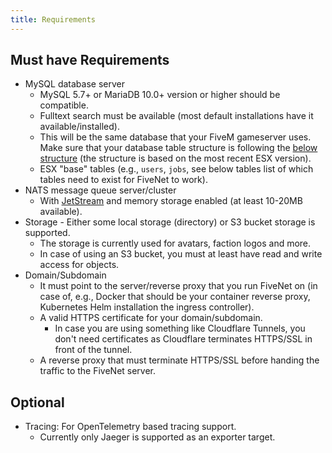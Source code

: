 ```yaml
---
title: Requirements
---
```


## Must have Requirements

- MySQL database server
    - MySQL 5.7+ or MariaDB 10.0+ version or higher should be compatible.
    - Fulltext search must be available (most default installations have it available/installed).
    - This will be the same database that your FiveM gameserver uses. Make sure that your database table structure is following the [below structure](#database) (the structure is based on the most recent ESX version).
    - ESX "base" tables (e.g., `users`, `jobs`, see below tables list of which tables need to exist for FiveNet to work).
- NATS message queue server/cluster
    - With [JetStream](https://docs.nats.io/nats-concepts/jetstream) and memory storage enabled (at least 10-20MB available).
- Storage - Either some local storage (directory) or S3 bucket storage is supported.
    - The storage is currently used for avatars, faction logos and more.
    - In case of using an S3 bucket, you must at least have read and write access for objects.
- Domain/Subdomain
    - It must point to the server/reverse proxy that you run FiveNet on (in case of, e.g., Docker that should be your container reverse proxy, Kubernetes Helm installation the ingress controller).
    - A valid HTTPS certificate for your domain/subdomain.
        - In case you are using something like Cloudflare Tunnels, you don't need certificates as Cloudflare terminates HTTPS/SSL in front of the tunnel.
    - A reverse proxy that must terminate HTTPS/SSL before handing the traffic to the FiveNet server.

## Optional

- Tracing: For OpenTelemetry based tracing support.
  - Currently only Jaeger is supported as an exporter target.
